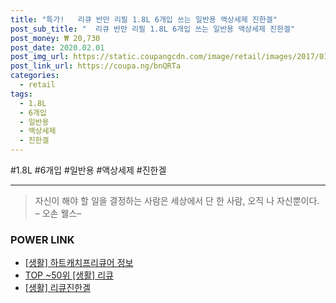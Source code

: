 ```yaml
--- 
title: "특가!   리큐 반만 리필 1.8L 6개입 쓰는 일반용 액상세제 진한겔" 
post_sub_title: "  리큐 반만 리필 1.8L 6개입 쓰는 일반용 액상세제 진한겔" 
post_money: ₩ 20,730 
post_date: 2020.02.01 
post_img_url: https://static.coupangcdn.com/image/retail/images/2017/01/03/17/3/db20a057-f35a-42d9-a831-e773ade3fb40.jpg 
post_link_url: https://coupa.ng/bnQRTa 
categories: 
  - retail 
tags: 
  - 1.8L 
  - 6개입 
  - 일반용 
  - 액상세제 
  - 진한겔 
--- 
```

  #1.8L #6개입 #일반용 #액상세제 #진한겔 
<hr> 

> 자신이 해야 할 일을 결정하는 사람은 세상에서 단 한 사람, 오직 나 자신뿐이다. – 오손 웰스–  


### POWER LINK

* <a href="https://blog.naver.com/fasyy4321/221765882692" target="_blank"> [생활] 하트캐치프리큐어 정보 </a>
* <a href="https://blog.naver.com/an0733/221792259756" target="_blank"> TOP ~50위 [생활] 리큐</a>
* <a href="https://blog.naver.com/fasyy4321/221759095796" target="_blank"> [생활] 리큐진한겔  </a>
